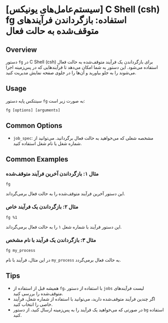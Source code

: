 # [سیستم‌عامل‌های یونیکس] C Shell (csh) fg استفاده: بازگرداندن فرآیندهای متوقف‌شده به حالت فعال

## Overview
دستور `fg` در C Shell (csh) برای بازگرداندن یک فرآیند متوقف‌شده به حالت فعال استفاده می‌شود. این دستور به شما امکان می‌دهد تا فرآیندهایی که در پس‌زمینه اجرا می‌شوند را به جلو بیاورید و آن‌ها را در جلوی صفحه نمایش مدیریت کنید.

## Usage
سینتکس پایه دستور `fg` به صورت زیر است:

```
fg [options] [arguments]
```

## Common Options
- `job_spec`: مشخصه شغلی که می‌خواهید به حالت فعال برگردانید. می‌توانید از شماره شغل یا نام شغل استفاده کنید.

## Common Examples
### مثال ۱: بازگرداندن آخرین فرآیند متوقف‌شده
```
fg
```
این دستور آخرین فرآیند متوقف‌شده را به حالت فعال برمی‌گرداند.

### مثال ۲: بازگرداندن یک فرآیند خاص
```
fg %1
```
این دستور فرآیند با شماره شغل ۱ را به حالت فعال برمی‌گرداند.

### مثال ۳: بازگرداندن یک فرآیند با نام مشخص
```
fg my_process
```
در این مثال، فرآیند با نام `my_process` به حالت فعال برمی‌گردد.

## Tips
- همیشه قبل از استفاده از `fg`، با استفاده از دستور `jobs` لیست فرآیندهای متوقف‌شده را بررسی کنید.
- اگر چندین فرآیند متوقف‌شده دارید، می‌توانید با استفاده از شماره شغل، فرآیند خاصی را انتخاب کنید.
- در صورتی که می‌خواهید یک فرآیند را به پس‌زمینه ارسال کنید، از دستور `bg` استفاده کنید.